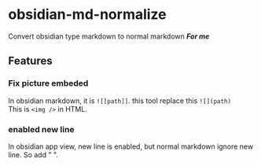 # obsidian-md-normalize
Convert obsidian type markdown to normal markdown ***For me***
## Features

### Fix picture embeded  
In obsidian markdown, it is `![[path]]`. this tool replace this `![](path)`  
This is `<img />` in HTML.

### enabled new line  
In obsidian app view, new line is enabled, but normal markdown ignore new line. So add "  ". 
